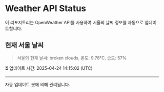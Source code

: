 
# Weather API Status

이 리포지토리는 OpenWeather API를 사용하여 서울의 날씨 정보를 자동으로 업데이트합니다.

## 현재 서울 날씨
> 서울의 현재 날씨: broken clouds, 온도: 9.76°C, 습도: 57%

⏳ 업데이트 시간: 2025-04-24 14:15:02 (UTC)

---
자동 업데이트 봇에 의해 관리됩니다.
